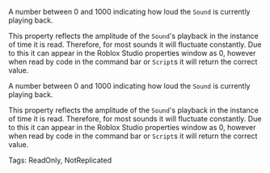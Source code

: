 A number between 0 and 1000 indicating how loud the `Sound` is currently playing back.

This property reflects the amplitude of the `Sound`'s playback in the instance of time it is read. Therefore, for most sounds it will fluctuate constantly. Due to this it can appear in the Roblox Studio properties window as 0, however when read by code in the command bar or `Script`s it will return the correct value.
	
A number between 0 and 1000 indicating how loud the `Sound` is currently playing back.

This property reflects the amplitude of the `Sound`'s playback in the instance of time it is read. Therefore, for most sounds it will fluctuate constantly. Due to this it can appear in the Roblox Studio properties window as 0, however when read by code in the command bar or `Script`s it will return the correct value.

Tags: ReadOnly, NotReplicated